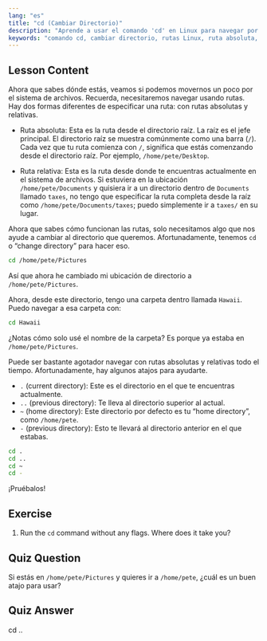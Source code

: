 ```yaml
---
lang: "es"
title: "cd (Cambiar Directorio)"
description: "Aprende a usar el comando 'cd' en Linux para navegar por directorios. Comprende las rutas absolutas, relativas y atajos útiles. ¡Comienza tu viaje en Linux!"
keywords: "comando cd, cambiar directorio, rutas Linux, ruta absoluta, ruta relativa, tutorial Linux, Linux para principiantes, navegación Linux"
---
```


## Lesson Content

Ahora que sabes dónde estás, veamos si podemos movernos un poco por el sistema de archivos. Recuerda, necesitaremos navegar usando rutas. Hay dos formas diferentes de especificar una ruta: con rutas absolutas y relativas.

- Ruta absoluta: Esta es la ruta desde el directorio raíz. La raíz es el jefe principal. El directorio raíz se muestra comúnmente como una barra (`/`). Cada vez que tu ruta comienza con `/`, significa que estás comenzando desde el directorio raíz. Por ejemplo, `/home/pete/Desktop`.

- Ruta relativa: Esta es la ruta desde donde te encuentras actualmente en el sistema de archivos. Si estuviera en la ubicación `/home/pete/Documents` y quisiera ir a un directorio dentro de `Documents` llamado `taxes`, no tengo que especificar la ruta completa desde la raíz como `/home/pete/Documents/taxes`; puedo simplemente ir a `taxes/` en su lugar.

Ahora que sabes cómo funcionan las rutas, solo necesitamos algo que nos ayude a cambiar al directorio que queremos. Afortunadamente, tenemos `cd` o “change directory” para hacer eso.

```bash
cd /home/pete/Pictures
```

Así que ahora he cambiado mi ubicación de directorio a `/home/pete/Pictures`.

Ahora, desde este directorio, tengo una carpeta dentro llamada `Hawaii`. Puedo navegar a esa carpeta con:

```bash
cd Hawaii
```

¿Notas cómo solo usé el nombre de la carpeta? Es porque ya estaba en `/home/pete/Pictures`.

Puede ser bastante agotador navegar con rutas absolutas y relativas todo el tiempo. Afortunadamente, hay algunos atajos para ayudarte.

- `.` (current directory): Este es el directorio en el que te encuentras actualmente.
- `..` (previous directory): Te lleva al directorio superior al actual.
- `~` (home directory): Este directorio por defecto es tu “home directory”, como `/home/pete`.
- `-` (previous directory): Esto te llevará al directorio anterior en el que estabas.

```bash
cd .
cd ..
cd ~
cd -
```

¡Pruébalos!

## Exercise

1. Run the `cd` command without any flags. Where does it take you?

## Quiz Question

Si estás en `/home/pete/Pictures` y quieres ir a `/home/pete`, ¿cuál es un buen atajo para usar?

## Quiz Answer

cd ..
